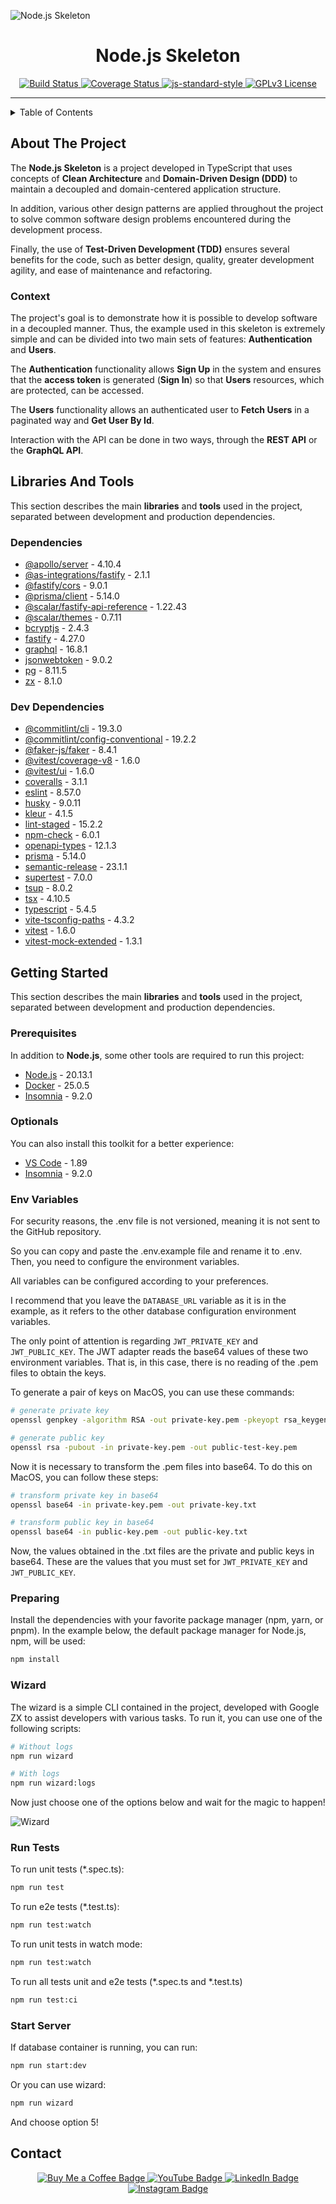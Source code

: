 ![Node.js Skeleton](https://i.imgur.com/SfOjXiK.jpg)
<div align="center">
  <h1>Node.js Skeleton</h1>
  <a href="https://github.com/matheuspleal/node-js-skeleton/actions">
    <img src="https://github.com/matheuspleal/node-js-skeleton/actions/workflows/ci.yml/badge.svg?branch=main" alt="Build Status">
  </a>
  <a href="https://coveralls.io/github/matheuspleal/node-js-skeleton?branch=main">
    <img src="https://coveralls.io/repos/github/matheuspleal/node-js-skeleton/badge.svg?branch=main" alt="Coverage Status">
  </a>
  <a href="http://standardjs.com">
    <img src="https://img.shields.io/badge/code%20style-standard-brightgreen.svg" alt="js-standard-style">
  </a>
  <a href="https://www.gnu.org/licenses/gpl-3.0.en.html">
  <img src="https://img.shields.io/badge/License-GPL%20v3-yellow.svg" alt="GPLv3 License">
  </a>
  <br />
  <hr />
</div>

<details>
  <summary>Table of Contents</summary>
  <ol>
    <li>
      <a href="#about-the-project">About The Project</a>
      <ul>
        <li><a href="#context">Context</a></li>
      </ul>
    </li>
    <li>
      <a href="#libraries-and-tools">Libraries and Tools</a>
      <ul>
        <li><a href="#dependencies">Dependencies</a></li>
        <li><a href="#dev-dependencies">Dev Dependencies</a></li>
      </ul>
    </li>
    <li>
      <a href="#getting-started">Getting Started</a>
      <ul>
        <li><a href="#prerequisites">Prerequisites</a></li>
        <li><a href="#optionals">Optionals</a></li>
        <li><a href="#env-variables">Env Variables</a></li>
        <li><a href="#preparing">Preparing</a></li>
        <li><a href="#wizard">Wizard</a></li>
        <li><a href="#run-tests">Run Tests</a></li>
        <li><a href="#start-server">Start Server</a></li>
      </ul>
    </li>
    <li>
      <a href="#in-production">In Production</a>
      <ul>
        <li><a href="#rest-api-docs">REST API Docs</a></li>
        <li><a href="#graph-ql-playground">GraphQL Playground</a></li>
      </ul>
    </li>
    <li><a href="#contact">Contact</a></li>
  </ol>
</details>

## About The Project
The **Node.js Skeleton** is a project developed in TypeScript that uses concepts of **Clean Architecture** and **Domain-Driven Design (DDD)** to maintain a decoupled and domain-centered application structure.

In addition, various other design patterns are applied throughout the project to solve common software design problems encountered during the development process.

Finally, the use of **Test-Driven Development (TDD)** ensures several benefits for the code, such as better design, quality, greater development agility, and ease of maintenance and refactoring.

### Context
The project's goal is to demonstrate how it is possible to develop software in a decoupled manner. Thus, the example used in this skeleton is extremely simple and can be divided into two main sets of features: **Authentication** and **Users**.

The **Authentication** functionality allows **Sign Up** in the system and ensures that the **access token** is generated (**Sign In**) so that **Users** resources, which are protected, can be accessed.

The **Users** functionality allows an authenticated user to **Fetch Users** in a paginated way and **Get User By Id**.

Interaction with the API can be done in two ways, through the **REST API** or the **GraphQL API**.

## Libraries And Tools
This section describes the main **libraries** and **tools** used in the project, separated between development and production dependencies.

### Dependencies
- [@apollo/server](https://github.com/apollographql/apollo-server) - 4.10.4
- [@as-integrations/fastify](https://www.npmjs.com/package/@as-integrations/fastify) - 2.1.1
- [@fastify/cors](https://github.com/fastify/fastify-cors) - 9.0.1
- [@prisma/client](https://github.com/prisma/prisma) - 5.14.0
- [@scalar/fastify-api-reference](https://github.com/scalar/scalar?tab=readme-ov-file#fastify) - 1.22.43
- [@scalar/themes](https://github.com/scalar/scalar#themes) - 0.7.11
- [bcryptjs](https://github.com/dcodeIO/bcrypt.js) - 2.4.3
- [fastify](https://github.com/fastify/fastifyp) - 4.27.0
- [graphql](https://github.com/graphql/graphql-js) - 16.8.1
- [jsonwebtoken](https://github.com/auth0/node-jsonwebtoken) - 9.0.2
- [pg](https://github.com/brianc/node-postgres) - 8.11.5
- [zx](https://github.com/google/zx) - 8.1.0

### Dev Dependencies
- [@commitlint/cli](https://github.com/conventional-changelog/commitlint) - 19.3.0
- [@commitlint/config-conventional](https://github.com/conventional-changelog/commitlint) - 19.2.2
- [@faker-js/faker](https://fakerjs.dev/) - 8.4.1
- [@vitest/coverage-v8](https://vitest.dev/) - 1.6.0
- [@vitest/ui](https://vitest.dev/) - 1.6.0
- [coveralls](https://coveralls.io/) - 3.1.1
- [eslint](https://eslint.org/) - 8.57.0
- [husky](https://github.com/typicode/husky) - 9.0.11
- [kleur](https://github.com/lukeed/kleur) - 4.1.5
- [lint-staged](https://github.com/okonet/lint-staged) - 15.2.2
- [npm-check](https://github.com/dylang/npm-check) - 6.0.1
- [openapi-types](https://github.com/kogosoftwarellc/open-api) - 12.1.3
- [prisma](https://www.prisma.io/) - 5.14.0
- [semantic-release](https://github.com/semantic-release/semantic-release) - 23.1.1
- [supertest](https://github.com/visionmedia/supertest) - 7.0.0
- [tsup](https://github.com/egoist/tsup) - 8.0.2
- [tsx](https://github.com/esbuild-kit/tsx) - 4.10.5
- [typescript](https://www.typescriptlang.org/) - 5.4.5
- [vite-tsconfig-paths](https://github.com/aleclarson/vite-tsconfig-paths) - 4.3.2
- [vitest](https://vitest.dev/) - 1.6.0
- [vitest-mock-extended](https://github.com/ericalli/vitest-mock-extended) - 1.3.1

## Getting Started
This section describes the main **libraries** and **tools** used in the project, separated between development and production dependencies.

### Prerequisites
In addition to **Node.js**, some other tools are required to run this project:

- [Node.js](https://nodejs.org/) - 20.13.1
- [Docker](https://www.docker.com/) - 25.0.5
- [Insomnia](https://insomnia.rest/) - 9.2.0

### Optionals
You can also install this toolkit for a better experience:

- [VS Code](https://code.visualstudio.com/) - 1.89
- [Insomnia](https://insomnia.rest/) - 9.2.0

### Env Variables
For security reasons, the .env file is not versioned, meaning it is not sent to the GitHub repository.

So you can copy and paste the .env.example file and rename it to .env. Then, you need to configure the environment variables.

All variables can be configured according to your preferences.

I recommend that you leave the `DATABASE_URL` variable as it is in the example, as it refers to the other database configuration environment variables.

The only point of attention is regarding `JWT_PRIVATE_KEY` and `JWT_PUBLIC_KEY`. The JWT adapter reads the base64 values of these two environment variables. That is, in this case, there is no reading of the .pem files to obtain the keys.

To generate a pair of keys on MacOS, you can use these commands:

```bash
# generate private key
openssl genpkey -algorithm RSA -out private-key.pem -pkeyopt rsa_keygen_bits:2048
```

```bash
# generate public key
openssl rsa -pubout -in private-key.pem -out public-test-key.pem
```

Now it is necessary to transform the .pem files into base64. To do this on MacOS, you can follow these steps:

```bash
# transform private key in base64
openssl base64 -in private-key.pem -out private-key.txt
```

```bash
# transform public key in base64
openssl base64 -in public-key.pem -out public-key.txt
```

Now, the values obtained in the .txt files are the private and public keys in base64. These are the values that you must set for `JWT_PRIVATE_KEY` and `JWT_PUBLIC_KEY`.

### Preparing
Install the dependencies with your favorite package manager (npm, yarn, or pnpm). In the example below, the default package manager for Node.js, npm, will be used:

```bash
npm install
```

### Wizard
The wizard is a simple CLI contained in the project, developed with Google ZX to assist developers with various tasks. To run it, you can use one of the following scripts:

```bash
# Without logs
npm run wizard
```

```bash
# With logs
npm run wizard:logs
```
Now just choose one of the options below and wait for the magic to happen!

![Wizard](https://i.imgur.com/k5ji5C8.gif)

### Run Tests
To run unit tests (*.spec.ts):
```bash
npm run test
```

To run e2e tests (*.test.ts):
```bash
npm run test:watch
```

To run unit tests in watch mode:
```bash
npm run test:watch
```

To run all tests unit and e2e tests (*.spec.ts and *.test.ts)
```bash
npm run test:ci
```

### Start Server
If database container is running, you can run:
```bash
npm run start:dev
```

Or you can use wizard:
```bash
npm run wizard
```

And choose option 5!

## Contact
<div align="center">
  <a href="https://buymeacoffee.com/matheuspleal">
    <img src="https://img.shields.io/badge/-Buy%20Me%20a%20Coffee-3442E8?style=flat-square&logo=Starbucks&logoColor=F0EFEB" alt="Buy Me a Coffee Badge">
  </a>
  <a href="https://www.youtube.com/@matheuspleal">
    <img src="https://img.shields.io/badge/-YouTube-3442E8?style=flat-square&logo=YouTube&logoColor=F0EFEB" alt="YouTube Badge">
  </a>
  <a href="https://www.linkedin.com/in/matheuspleal/">
    <img src="https://img.shields.io/badge/-LinkedIn-3442E8?style=flat-square&logo=Linkedin&logoColor=F0EFEB" alt="LinkedIn Badge">
  </a>
    <a href="https://www.instagram.com/matheuspleal/">
    <img src="https://img.shields.io/badge/-Instagram-3442E8?style=flat-square&logo=Instagram&logoColor=F0EFEB" alt="Instagram Badge">
  </a>
</div>
